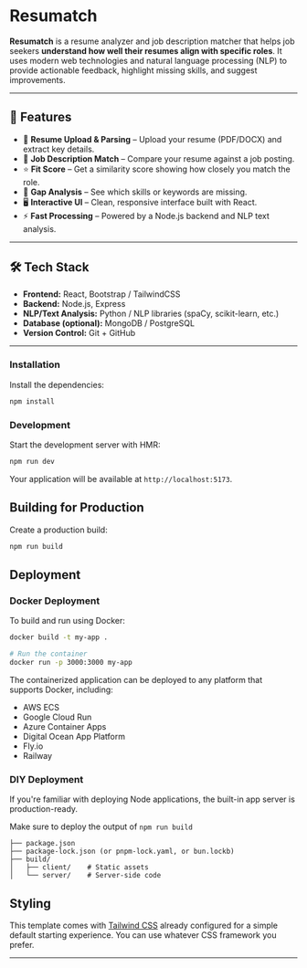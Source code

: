 # Resumatch  

**Resumatch** is a resume analyzer and job description matcher that helps job seekers **understand how well their resumes align with specific roles**. It uses modern web technologies and natural language processing (NLP) to provide actionable feedback, highlight missing skills, and suggest improvements.  

---

## 🚀 Features  

- 📄 **Resume Upload & Parsing** – Upload your resume (PDF/DOCX) and extract key details.  
- 🎯 **Job Description Match** – Compare your resume against a job posting.  
- ⭐ **Fit Score** – Get a similarity score showing how closely you match the role.  
- 🧩 **Gap Analysis** – See which skills or keywords are missing.  
- 🖥️ **Interactive UI** – Clean, responsive interface built with React.  
- ⚡ **Fast Processing** – Powered by a Node.js backend and NLP text analysis.  

---

## 🛠️ Tech Stack  

- **Frontend:** React, Bootstrap / TailwindCSS  
- **Backend:** Node.js, Express  
- **NLP/Text Analysis:** Python / NLP libraries (spaCy, scikit-learn, etc.)  
- **Database (optional):** MongoDB / PostgreSQL  
- **Version Control:** Git + GitHub  

---

### Installation

Install the dependencies:

```bash
npm install
```

### Development

Start the development server with HMR:

```bash
npm run dev
```

Your application will be available at `http://localhost:5173`.

## Building for Production

Create a production build:

```bash
npm run build
```

## Deployment

### Docker Deployment

To build and run using Docker:

```bash
docker build -t my-app .

# Run the container
docker run -p 3000:3000 my-app
```

The containerized application can be deployed to any platform that supports Docker, including:

- AWS ECS
- Google Cloud Run
- Azure Container Apps
- Digital Ocean App Platform
- Fly.io
- Railway

### DIY Deployment

If you're familiar with deploying Node applications, the built-in app server is production-ready.

Make sure to deploy the output of `npm run build`

```
├── package.json
├── package-lock.json (or pnpm-lock.yaml, or bun.lockb)
├── build/
│   ├── client/    # Static assets
│   └── server/    # Server-side code
```

## Styling

This template comes with [Tailwind CSS](https://tailwindcss.com/) already configured for a simple default starting experience. You can use whatever CSS framework you prefer.

---
